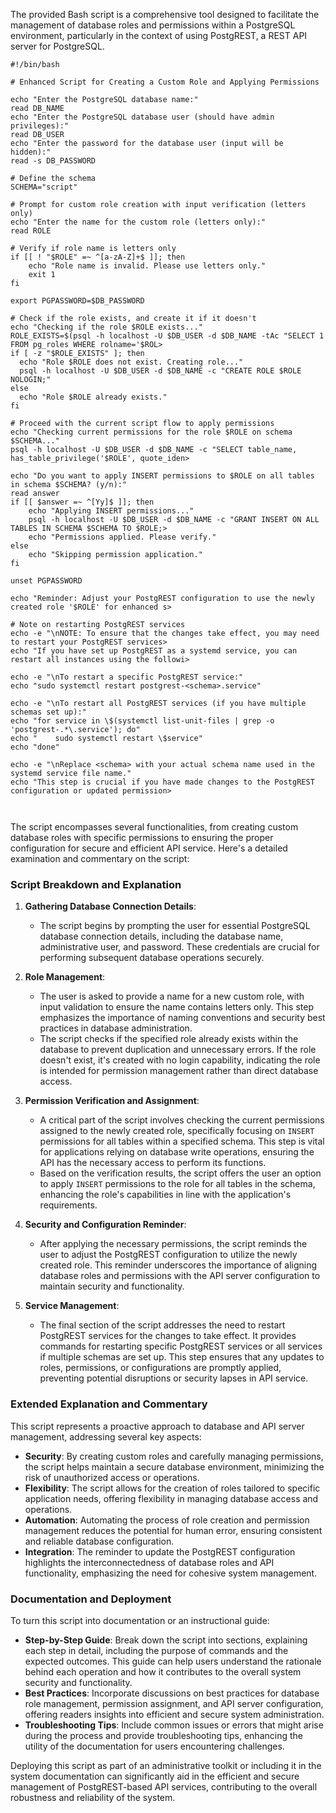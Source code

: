 The provided Bash script is a comprehensive tool designed to facilitate the management of database roles and permissions within a PostgreSQL environment, particularly in the context of using PostgREST, a REST API server for PostgreSQL. 
```
#!/bin/bash

# Enhanced Script for Creating a Custom Role and Applying Permissions

echo "Enter the PostgreSQL database name:"
read DB_NAME
echo "Enter the PostgreSQL database user (should have admin privileges):"
read DB_USER
echo "Enter the password for the database user (input will be hidden):"
read -s DB_PASSWORD

# Define the schema
SCHEMA="script"

# Prompt for custom role creation with input verification (letters only)
echo "Enter the name for the custom role (letters only):"
read ROLE

# Verify if role name is letters only
if [[ ! "$ROLE" =~ ^[a-zA-Z]+$ ]]; then
    echo "Role name is invalid. Please use letters only."
    exit 1
fi

export PGPASSWORD=$DB_PASSWORD

# Check if the role exists, and create it if it doesn't
echo "Checking if the role $ROLE exists..."
ROLE_EXISTS=$(psql -h localhost -U $DB_USER -d $DB_NAME -tAc "SELECT 1 FROM pg_roles WHERE rolname='$ROL>
if [ -z "$ROLE_EXISTS" ]; then
  echo "Role $ROLE does not exist. Creating role..."
  psql -h localhost -U $DB_USER -d $DB_NAME -c "CREATE ROLE $ROLE NOLOGIN;"
else
  echo "Role $ROLE already exists."
fi

# Proceed with the current script flow to apply permissions
echo "Checking current permissions for the role $ROLE on schema $SCHEMA..."
psql -h localhost -U $DB_USER -d $DB_NAME -c "SELECT table_name, has_table_privilege('$ROLE', quote_iden>

echo "Do you want to apply INSERT permissions to $ROLE on all tables in schema $SCHEMA? (y/n):"
read answer
if [[ $answer =~ ^[Yy]$ ]]; then
    echo "Applying INSERT permissions..."
    psql -h localhost -U $DB_USER -d $DB_NAME -c "GRANT INSERT ON ALL TABLES IN SCHEMA $SCHEMA TO $ROLE;>
    echo "Permissions applied. Please verify."
else
    echo "Skipping permission application."
fi

unset PGPASSWORD

echo "Reminder: Adjust your PostgREST configuration to use the newly created role '$ROLE' for enhanced s>

# Note on restarting PostgREST services
echo -e "\nNOTE: To ensure that the changes take effect, you may need to restart your PostgREST services>
echo "If you have set up PostgREST as a systemd service, you can restart all instances using the followi>

echo -e "\nTo restart a specific PostgREST service:"
echo "sudo systemctl restart postgrest-<schema>.service"

echo -e "\nTo restart all PostgREST services (if you have multiple schemas set up):"
echo "for service in \$(systemctl list-unit-files | grep -o 'postgrest-.*\.service'); do"
echo "    sudo systemctl restart \$service"
echo "done"

echo -e "\nReplace <schema> with your actual schema name used in the systemd service file name."
echo "This step is crucial if you have made changes to the PostgREST configuration or updated permission>



```


The script encompasses several functionalities, from creating custom database roles with specific permissions to ensuring the proper configuration for secure and efficient API service. Here's a detailed examination and commentary on the script:

### Script Breakdown and Explanation

1. **Gathering Database Connection Details**:
   - The script begins by prompting the user for essential PostgreSQL database connection details, including the database name, administrative user, and password. These credentials are crucial for performing subsequent database operations securely.

2. **Role Management**:
   - The user is asked to provide a name for a new custom role, with input validation to ensure the name contains letters only. This step emphasizes the importance of naming conventions and security best practices in database administration.
   - The script checks if the specified role already exists within the database to prevent duplication and unnecessary errors. If the role doesn't exist, it's created with no login capability, indicating the role is intended for permission management rather than direct database access.

3. **Permission Verification and Assignment**:
   - A critical part of the script involves checking the current permissions assigned to the newly created role, specifically focusing on `INSERT` permissions for all tables within a specified schema. This step is vital for applications relying on database write operations, ensuring the API has the necessary access to perform its functions.
   - Based on the verification results, the script offers the user an option to apply `INSERT` permissions to the role for all tables in the schema, enhancing the role's capabilities in line with the application's requirements.

4. **Security and Configuration Reminder**:
   - After applying the necessary permissions, the script reminds the user to adjust the PostgREST configuration to utilize the newly created role. This reminder underscores the importance of aligning database roles and permissions with the API server configuration to maintain security and functionality.

5. **Service Management**:
   - The final section of the script addresses the need to restart PostgREST services for the changes to take effect. It provides commands for restarting specific PostgREST services or all services if multiple schemas are set up. This step ensures that any updates to roles, permissions, or configurations are promptly applied, preventing potential disruptions or security lapses in API service.

### Extended Explanation and Commentary

This script represents a proactive approach to database and API server management, addressing several key aspects:
- **Security**: By creating custom roles and carefully managing permissions, the script helps maintain a secure database environment, minimizing the risk of unauthorized access or operations.
- **Flexibility**: The script allows for the creation of roles tailored to specific application needs, offering flexibility in managing database access and operations.
- **Automation**: Automating the process of role creation and permission management reduces the potential for human error, ensuring consistent and reliable database configuration.
- **Integration**: The reminder to update the PostgREST configuration highlights the interconnectedness of database roles and API functionality, emphasizing the need for cohesive system management.

### Documentation and Deployment

To turn this script into documentation or an instructional guide:
- **Step-by-Step Guide**: Break down the script into sections, explaining each step in detail, including the purpose of commands and the expected outcomes. This guide can help users understand the rationale behind each operation and how it contributes to the overall system security and functionality.
- **Best Practices**: Incorporate discussions on best practices for database role management, permission assignment, and API server configuration, offering readers insights into efficient and secure system administration.
- **Troubleshooting Tips**: Include common issues or errors that might arise during the process and provide troubleshooting tips, enhancing the utility of the documentation for users encountering challenges.

Deploying this script as part of an administrative toolkit or including it in the system documentation can significantly aid in the efficient and secure management of PostgREST-based API services, contributing to the overall robustness and reliability of the system.